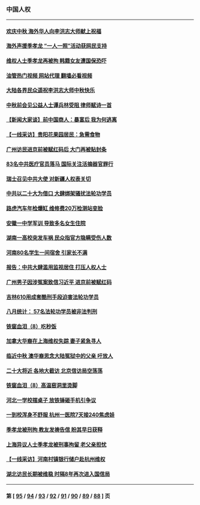 ### 中国人权
---
#### [欢庆中秋 海外华人向李洪志大师献上祝福](../../pages/ncid278/n13821687.md?09110445) 
#### [海外声援季孝龙 “一人一照”活动获网民支持](../../pages/ncid278/n13821379.md?09110445) 
#### [维权人士季孝龙再被拘 韩籍女友遭国保恐吓](../../pages/ncid278/n13821276.md?09110445) 
#### [油管热门视频 网站代理 翻墙必看视频](http://209.222.30.114:81/youtube.html?09110445)
#### [大陆各界民众遥祝李洪志大师中秋快乐](../../pages/ncid278/n13821222.md?09110445) 
#### [中秋前会见公益人士谭兵林受阻 律师赋诗一首](../../pages/ncid278/n13821028.md?09110445) 
#### [【新闻大家谈】前中国商人：暴富后 我为何逃离](../../pages/ncid278/n13820946.md?09110445) 
#### [【一线采访】贵阳花果园居民：急需食物](../../pages/ncid278/n13820652.md?09110445) 
#### [广州访民进京前被赋红码后 大门再被贴封条](../../pages/ncid278/n13820786.md?09110445) 
#### [83名中共医疗官员落马 国际关注活摘器官罪行](../../pages/ncid278/n13820716.md?09110445) 
#### [瑞士召见中共大使 对新疆人权表关切](../../pages/ncid278/n13820200.md?09110445) 
#### [中共以二十大为借口 大肆绑架骚扰法轮功学员](../../pages/ncid278/n13819570.md?09110445) 
#### [路虎汽车年检爆缸 维修费20万检测站变脸](../../pages/ncid278/n13819981.md?09110445) 
#### [安徽一中学军训 导致多名女生住院](../../pages/ncid278/n13819752.md?09110445) 
#### [湖南一高校突发车祸 民众指官方隐瞒受伤人数](../../pages/ncid278/n13819708.md?09110445) 
#### [河南80名学生一间宿舍 引家长不满](../../pages/ncid278/n13819206.md?09110445) 
#### [报告：中共大肆滥用监视居住 打压人权人士](../../pages/ncid278/n13818714.md?09110445) 
#### [广州男子因涉冤案致信习近平 进京前被赋红码](../../pages/ncid278/n13818724.md?09110445) 
#### [吉林610用成套酷刑手段迫害法轮功学员](../../pages/ncid278/n13814775.md?09110445) 
#### [八月统计： 57名法轮功学员被非法判刑](../../pages/ncid278/n13817356.md?09110445) 
#### [铁窗血泪（8）吃秒饭](../../pages/ncid278/n13813761.md?09110445) 
#### [加拿大华裔在上海维权失踪 妻子紧急寻人](../../pages/ncid278/n13817708.md?09110445) 
#### [临近中秋 澳华裔思念大陆冤狱中的父亲 吁放人](../../pages/ncid278/n13816551.md?09110445) 
#### [二十大将近 各地大截访 北京信访局空荡荡](../../pages/ncid278/n13816761.md?09110445) 
#### [铁窗血泪（8）高温窑洞里烫脚](../../pages/ncid278/n13816073.md?09110445) 
#### [河北一学校摆桌子 放铁锤砸手机引争议](../../pages/ncid278/n13816760.md?09110445) 
#### [一到校浑身不舒服 杭州一医院7天接240焦虑娃](../../pages/ncid278/n13816743.md?09110445) 
#### [季孝龙被刑拘 教友发祷告信 盼其早日获释](../../pages/ncid278/n13816586.md?09110445) 
#### [上海异议人士季孝龙被刑事拘留 老父亲担忧](../../pages/ncid278/n13816449.md?09110445) 
#### [【一线采访】河南村镇银行储户赴杭州维权](../../pages/ncid278/n13816151.md?09110445) 
#### [湖北访民长期被维稳 时隔8年再次进入国信局](../../pages/ncid278/n13816084.md?09110445) 

---
#### 第 [ [95](./95.md?09110445) / [94](./94.md?09110445) / [93](./93.md?09110445) / [92](./92.md?09110445) / [91](./91.md?09110445) / [90](./90.md?09110445) / [89](./89.md?09110445) / [88](./88.md?09110445) ] 页
